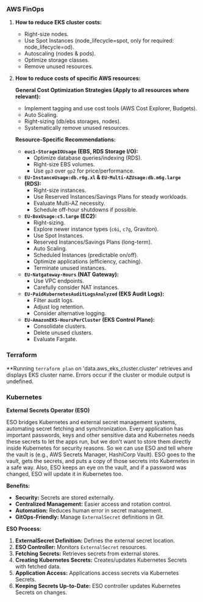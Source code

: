 ### AWS FinOps

1.  **How to reduce EKS cluster costs:**

    * Right-size nodes.
    * Use Spot Instances (node_lifecycle=spot, only for required: node_lifecycle=od).
    * Autoscaling (nodes & pods).
    * Optimize storage classes.
    * Remove unused resources.

2.  **How to reduce costs of specific AWS resources:**

    **General Cost Optimization Strategies (Apply to all resources where relevant):**

    * Implement tagging and use cost tools (AWS Cost Explorer, Budgets).
    * Auto Scaling.
    * Right-sizing (db/ebs storages, nodes).
    * Systematically remove unused resources.


    **Resource-Specific Recommendations:**

    * **`euc1-StorageIOUsage` (EBS, RDS Storage I/O):**
        * Optimize database queries/indexing (RDS).
        * Right-size EBS volumes.
        * Use `gp3` over `gp2` for price/performance.
    * **`EU-InstanceUsage:db.r6g.xl` & `EU-Multi-AZUsage:db.m6g.large` (RDS):**
        * Right-size instances.
        * Use Reserved Instances/Savings Plans for steady workloads.
        * Evaluate Multi-AZ necessity.
        * Schedule off-hour shutdowns if possible.
    * **`EU-BoxUsage:c5.large` (EC2):**
        * Right-sizing.
        * Explore newer instance types (`c6i`, `c7g`, Graviton).
        * Use Spot Instances.
        * Reserved Instances/Savings Plans (long-term).
        * Auto Scaling.
        * Scheduled Instances (predictable on/off).
        * Optimize applications (efficiency, caching).
        * Terminate unused instances.
    * **`EU-Natgateway-Hours` (NAT Gateway):**
        * Use VPC endpoints.
        * Carefully consider NAT instances.
    * **`EU-PaidKubernetesAuditLogsAnalyzed` (EKS Audit Logs):**
        * Filter audit logs.
        * Adjust log retention.
        * Consider alternative logging.
    * **`EU-AmazonEKS-HoursPerCluster` (EKS Control Plane):**
        * Consolidate clusters.
        * Delete unused clusters.
        * Evaluate Fargate.

### Terraform

**Running `terraform plan` on 'data.aws_eks_cluster.cluster' retrieves and displays EKS cluster name. Errors occur if the cluster or module output is undefined.

### Kubernetes

**External Secrets Operator (ESO)**

ESO bridges Kubernetes and external secret management systems, automating secret fetching and synchronization. Every application has important passwords, keys and other sensitive data and Kubernetes needs these secrets to let the apps run, but we don't want to store them directly inside Kubernetes for security reasons. So we can use ESO and tell where the vault is (e.g., AWS Secrets Manager, HashiCorp Vault). ESO goes to the vault, gets the secrets, and puts a copy of those secrets into Kubernetes in a safe way. Also, ESO keeps an eye on the vault, and if a password was changed, ESO will update it in Kubernetes too.


**Benefits:**

* **Security:** Secrets are stored externally.
* **Centralized Management:** Easier access and rotation control.
* **Automation:** Reduces human error in secret management.
* **GitOps-Friendly:** Manage `ExternalSecret` definitions in Git.

**ESO Process:**

1.  **ExternalSecret Definition:** Defines the external secret location.
2.  **ESO Controller:** Monitors `ExternalSecret` resources.
3.  **Fetching Secrets:** Retrieves secrets from external stores.
4.  **Creating Kubernetes Secrets:** Creates/updates Kubernetes Secrets with fetched data.
5.  **Application Access:** Applications access secrets via Kubernetes Secrets.
6.  **Keeping Secrets Up-to-Date:** ESO controller updates Kubernetes Secrets on changes.
